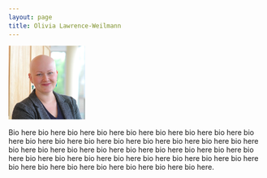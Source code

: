 ```yaml
---
layout: page
title: Olivia Lawrence-Weilmann
---
```


<img src="/images/OLW_headshot.png?raw=true" class="img-fluid" alt="Olivia headshot" width = 30%>

Bio here bio here bio here bio here bio here bio here bio here bio here bio here bio here bio here bio here bio here bio here bio here bio here bio here bio here bio here bio here bio here bio here bio here bio here bio here bio here bio here bio here bio here bio here bio here bio here bio here bio here bio here bio here bio here bio here bio here bio here bio here.
